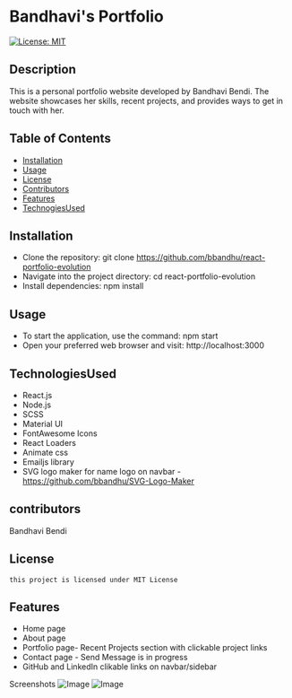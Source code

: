 # Bandhavi's Portfolio
[![License: MIT](https://img.shields.io/badge/License-MIT-yellow.svg)](https://opensource.org/licenses/MIT)

## Description

This is a personal portfolio website developed by Bandhavi Bendi. The website showcases her skills, recent projects, and provides ways to get in touch with her.


## Table of Contents

- [Installation](#installation)
- [Usage](#usage)
- [License](#license)
- [Contributors](#contributors)
- [Features](#features)
- [TechnogiesUsed](#TechnologiesUsed)

## Installation

* Clone the repository: git clone https://github.com/bbandhu/react-portfolio-evolution
* Navigate into the project directory: cd react-portfolio-evolution
* Install dependencies: npm install

## Usage

- To start the application, use the command: npm start
- Open your preferred web browser and visit: http://localhost:3000

## TechnologiesUsed
- React.js
- Node.js
- SCSS
- Material UI
- FontAwesome Icons
- React Loaders
- Animate css
- Emailjs library
- SVG logo maker for name logo on navbar - https://github.com/bbandhu/SVG-Logo-Maker


## contributors

Bandhavi Bendi

## License

    this project is licensed under MIT License

## Features


* Home page
* About page
* Portfolio page- Recent Projects section with clickable project links
* Contact page - Send Message is in progress
* GitHub and LinkedIn clikable links on navbar/sidebar



Screenshots
![Image]()
![Image]()


